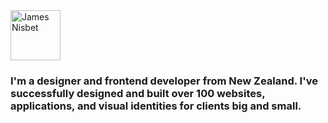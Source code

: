 <img src="https://jamesn.net/img/James-Nisbet.svg" alt="James Nisbet" height="80" />

### I'm a designer and frontend developer from New Zealand. I've successfully designed and built over 100 websites, applications, and visual identities for clients big and small.
